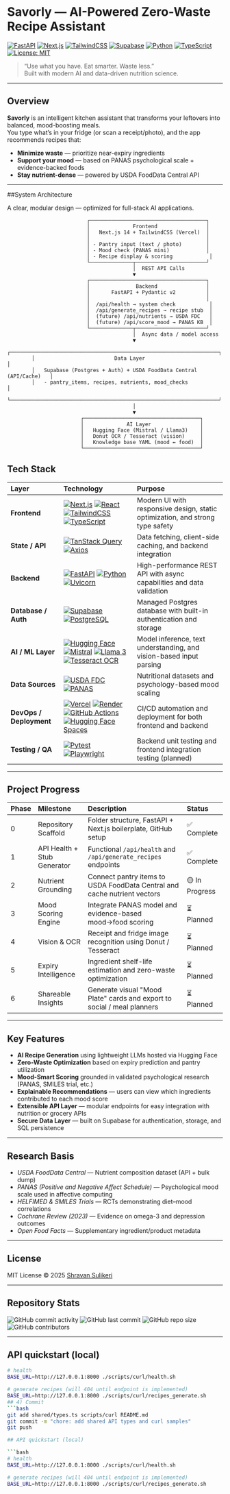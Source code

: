# Savorly — AI-Powered Zero-Waste Recipe Assistant

[![FastAPI](https://img.shields.io/badge/API-FastAPI-009688?logo=fastapi&logoColor=white)](https://fastapi.tiangolo.com/)
[![Next.js](https://img.shields.io/badge/Frontend-Next.js-000000?logo=nextdotjs&logoColor=white)](https://nextjs.org/)
[![TailwindCSS](https://img.shields.io/badge/UI-TailwindCSS-38b2ac?logo=tailwindcss&logoColor=white)](https://tailwindcss.com/)
[![Supabase](https://img.shields.io/badge/Database-Supabase-3ECF8E?logo=supabase&logoColor=white)](https://supabase.com/)
[![Python](https://img.shields.io/badge/Python-3.11-blue?logo=python&logoColor=white)](https://www.python.org/)
[![TypeScript](https://img.shields.io/badge/TypeScript-5.0-blue?logo=typescript&logoColor=white)](https://www.typescriptlang.org/)
[![License: MIT](https://img.shields.io/badge/License-MIT-yellow.svg)](LICENSE)

> “Use what you have. Eat smarter. Waste less.”  
> Built with modern AI and data-driven nutrition science.

---

## Overview

**Savorly** is an intelligent kitchen assistant that transforms your leftovers into balanced, mood-boosting meals.  
You type what’s in your fridge (or scan a receipt/photo), and the app recommends recipes that:

- **Minimize waste** — prioritize near-expiry ingredients  
- **Support your mood** — based on PANAS psychological scale + evidence-backed foods  
- **Stay nutrient-dense** — powered by USDA FoodData Central API  

---

##System Architecture

A clear, modular design — optimized for full-stack AI applications.

```text
                          ┌──────────────────────────────────────┐
                          │              Frontend                │
                          │   Next.js 14 + TailwindCSS (Vercel)  │
                          │                                      │
                          │ - Pantry input (text / photo)        │
                          │ - Mood check (PANAS mini)            │
                          │ - Recipe display & scoring            │
                          └──────────────┬───────────────────────┘
                                         │  REST API Calls
                                         ▼
                          ┌──────────────────────────────────────┐
                          │               Backend                │
                          │       FastAPI + Pydantic v2          │
                          │                                      │
                          │  /api/health → system check           │
                          │  /api/generate_recipes → recipe stub  │
                          │  (future) /api/nutrients → USDA FDC   │
                          │  (future) /api/score_mood → PANAS KB  │
                          └──────────────┬───────────────────────┘
                                         │  Async data / model access
                                         ▼
        ┌────────────────────────────────────────────────────────────────────┐
        │                          Data Layer                                │
        │   Supabase (Postgres + Auth) + USDA FoodData Central (API/Cache)   │
        │   - pantry_items, recipes, nutrients, mood_checks                  │
        └────────────────────────────────────────────────────────────────────┘
                                         │
                                         ▼
                        ┌──────────────────────────────────────┐
                        │              AI Layer                │
                        │   Hugging Face (Mistral / Llama3)    │
                        │   Donut OCR / Tesseract (vision)     │
                        │   Knowledge base YAML (mood ↔ food)  │
                        └──────────────────────────────────────┘
```
## Tech Stack

| Layer | Technology | Purpose |
|:------|:------------|:---------|
| **Frontend** | [![Next.js](https://img.shields.io/badge/Next.js-000000?style=flat&logo=nextdotjs&logoColor=white)](https://nextjs.org/) [![React](https://img.shields.io/badge/React-20232A?style=flat&logo=react&logoColor=61DAFB)](https://react.dev/) [![TailwindCSS](https://img.shields.io/badge/TailwindCSS-38B2AC?style=flat&logo=tailwindcss&logoColor=white)](https://tailwindcss.com/) [![TypeScript](https://img.shields.io/badge/TypeScript-3178C6?style=flat&logo=typescript&logoColor=white)](https://www.typescriptlang.org/) | Modern UI with responsive design, static optimization, and strong type safety |
| **State / API** | [![TanStack Query](https://img.shields.io/badge/TanStack_Query-FF4154?style=flat&logo=reactquery&logoColor=white)](https://tanstack.com/query/latest) [![Axios](https://img.shields.io/badge/Axios-5A29E4?style=flat&logo=axios&logoColor=white)](https://axios-http.com/) | Data fetching, client-side caching, and backend integration |
| **Backend** | [![FastAPI](https://img.shields.io/badge/FastAPI-009688?style=flat&logo=fastapi&logoColor=white)](https://fastapi.tiangolo.com/) [![Python](https://img.shields.io/badge/Python_3.11-3776AB?style=flat&logo=python&logoColor=white)](https://www.python.org/) [![Uvicorn](https://img.shields.io/badge/Uvicorn-FFB300?style=flat&logo=python&logoColor=white)](https://www.uvicorn.org/) | High-performance REST API with async capabilities and data validation |
| **Database / Auth** | [![Supabase](https://img.shields.io/badge/Supabase-3ECF8E?style=flat&logo=supabase&logoColor=white)](https://supabase.com/) [![PostgreSQL](https://img.shields.io/badge/PostgreSQL-336791?style=flat&logo=postgresql&logoColor=white)](https://www.postgresql.org/) | Managed Postgres database with built-in authentication and storage |
| **AI / ML Layer** | [![Hugging Face](https://img.shields.io/badge/Hugging%20Face-FFD21E?style=flat&logo=huggingface&logoColor=black)](https://huggingface.co/) [![Mistral](https://img.shields.io/badge/Mistral_AI-000000?style=flat&logoColor=white)](https://mistral.ai/) [![Llama 3](https://img.shields.io/badge/Meta_Llama_3-0466C8?style=flat&logo=meta&logoColor=white)](https://ai.meta.com/llama/) [![Tesseract OCR](https://img.shields.io/badge/Tesseract_OCR-4285F4?style=flat&logo=google&logoColor=white)](https://github.com/tesseract-ocr/tesseract) | Model inference, text understanding, and vision-based input parsing |
| **Data Sources** | [![USDA FDC](https://img.shields.io/badge/USDA_FoodData_Central-7A0019?style=flat)](https://fdc.nal.usda.gov/) [![PANAS](https://img.shields.io/badge/PANAS_Scale-555555?style=flat)]() | Nutritional datasets and psychology-based mood scaling |
| **DevOps / Deployment** | [![Vercel](https://img.shields.io/badge/Vercel-000000?style=flat&logo=vercel&logoColor=white)](https://vercel.com/) [![Render](https://img.shields.io/badge/Render-46E3B7?style=flat&logo=render&logoColor=white)](https://render.com/) [![GitHub Actions](https://img.shields.io/badge/GitHub_Actions-2088FF?style=flat&logo=githubactions&logoColor=white)](https://github.com/features/actions) [![Hugging Face Spaces](https://img.shields.io/badge/HF_Spaces-FFD21E?style=flat&logo=huggingface&logoColor=black)](https://huggingface.co/spaces) | CI/CD automation and deployment for both frontend and backend |
| **Testing / QA** | [![Pytest](https://img.shields.io/badge/Pytest-0A9EDC?style=flat&logo=pytest&logoColor=white)](https://docs.pytest.org/) [![Playwright](https://img.shields.io/badge/Playwright-2EAD33?style=flat&logo=microsoftedge&logoColor=white)](https://playwright.dev/) | Backend unit testing and frontend integration testing (planned) |

---
## Project Progress

| Phase | Milestone | Description | Status |
|:------|:-----------|:-------------|:--------|
| 0 | Repository Scaffold | Folder structure, FastAPI + Next.js boilerplate, GitHub setup | ✅ Complete |
| 1 | API Health + Stub Generator | Functional `/api/health` and `/api/generate_recipes` endpoints | ✅ Complete |
| 2 | Nutrient Grounding | Connect pantry items to USDA FoodData Central and cache nutrient vectors | 🟡 In Progress |
| 3 | Mood Scoring Engine | Integrate PANAS model and evidence-based mood→food scoring | ⏳ Planned |
| 4 | Vision & OCR | Receipt and fridge image recognition using Donut / Tesseract | ⏳ Planned |
| 5 | Expiry Intelligence | Ingredient shelf-life estimation and zero-waste optimization | ⏳ Planned |
| 6 | Shareable Insights | Generate visual "Mood Plate" cards and export to social / meal planners | ⏳ Planned |

---

## Key Features

- **AI Recipe Generation** using lightweight LLMs hosted via Hugging Face  
- **Zero-Waste Optimization** based on expiry prediction and pantry utilization  
- **Mood-Smart Scoring** grounded in validated psychological research (PANAS, SMILES trial, etc.)  
- **Explainable Recommendations** — users can view which ingredients contributed to each mood score  
- **Extensible API Layer** — modular endpoints for easy integration with nutrition or grocery APIs  
- **Secure Data Layer** — built on Supabase for authentication, storage, and SQL persistence  

---

## Research Basis

- *USDA FoodData Central* — Nutrient composition dataset (API + bulk dump)  
- *PANAS (Positive and Negative Affect Schedule)* — Psychological mood scale used in affective computing  
- *HELFIMED & SMILES Trials* — RCTs demonstrating diet–mood correlations  
- *Cochrane Review (2023)* — Evidence on omega-3 and depression outcomes  
- *Open Food Facts* — Supplementary ingredient/product metadata  

---

## License

MIT License © 2025 [Shravan Sulikeri](https://github.com/Shravan-Sulikeri)

---

## Repository Stats

![GitHub commit activity](https://img.shields.io/github/commit-activity/m/Shravan-Sulikeri/savorly)
![GitHub last commit](https://img.shields.io/github/last-commit/Shravan-Sulikeri/savorly)
![GitHub repo size](https://img.shields.io/github/repo-size/Shravan-Sulikeri/savorly)
![GitHub contributors](https://img.shields.io/github/contributors/Shravan-Sulikeri/savorly)

---



## API quickstart (local)

```bash
# health
BASE_URL=http://127.0.0.1:8000 ./scripts/curl/health.sh

# generate recipes (will 404 until endpoint is implemented)
BASE_URL=http://127.0.0.1:8000 ./scripts/curl/recipes_generate.sh
## 4) Commit
```bash
git add shared/types.ts scripts/curl README.md
git commit -m "chore: add shared API types and curl samples"
git push

## API quickstart (local)

```bash
# health
BASE_URL=http://127.0.0.1:8000 ./scripts/curl/health.sh

# generate recipes (will 404 until endpoint is implemented)
BASE_URL=http://127.0.0.1:8000 ./scripts/curl/recipes_generate.sh
